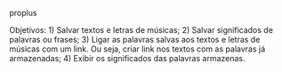 proplus


Objetivos:
1)
Salvar textos e letras de músicas;
2)
Salvar significados de palavras ou frases;
3)
Ligar as palavras salvas aos textos e letras de músicas com um link.
Ou seja, criar link nos textos com as palavras já armazenadas;
4)
Exibir os significados das palavras armazenas.



